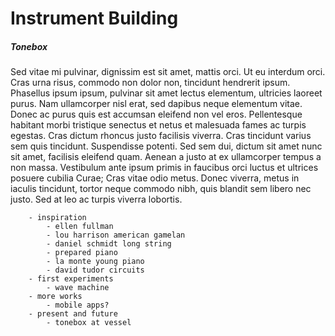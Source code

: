 # Instrument Building


##### Tonebox

Sed vitae mi pulvinar, dignissim est sit amet, mattis orci. Ut eu interdum orci. Cras urna risus, commodo non dolor non, tincidunt hendrerit ipsum. Phasellus ipsum ipsum, pulvinar sit amet lectus elementum, ultricies laoreet purus. Nam ullamcorper nisl erat, sed dapibus neque elementum vitae. Donec ac purus quis est accumsan eleifend non vel eros. Pellentesque habitant morbi tristique senectus et netus et malesuada fames ac turpis egestas. Cras dictum rhoncus justo facilisis viverra. Cras tincidunt varius sem quis tincidunt. Suspendisse potenti. Sed sem dui, dictum sit amet nunc sit amet, facilisis eleifend quam. Aenean a justo at ex ullamcorper tempus a non massa. Vestibulum ante ipsum primis in faucibus orci luctus et ultrices posuere cubilia Curae; Cras vitae odio metus. Donec viverra, metus in iaculis tincidunt, tortor neque commodo nibh, quis blandit sem libero nec justo. Sed at leo ac turpis viverra lobortis.


		- inspiration
			- ellen fullman
			- lou harrison american gamelan
			- daniel schmidt long string
			- prepared piano
			- la monte young piano
			- david tudor circuits
		- first experiments
			- wave machine
		- more works
			- mobile apps?
		- present and future
			- tonebox at vessel
